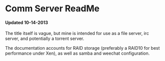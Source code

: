 
# Comm Server ReadMe
#### Updated 10-14-2013

The title itself is vague, but mine is intended for use as a file server, irc server, and potentially a torrent server.

The documentation accounts for RAID storage (preferably a RAID10 for best performance under Xen), as well as samba and weechat configuration.
